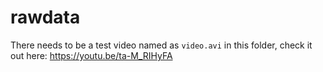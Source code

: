 # rawdata
There needs to be a test video named as `video.avi` in this folder, check it out here: https://youtu.be/ta-M_RIHyFA
